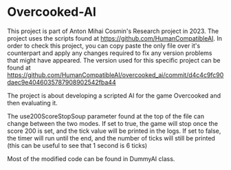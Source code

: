 # Overcooked-AI

This project is part of Anton Mihai Cosmin's Research project in 2023. The project uses the scripts found at https://github.com/HumanCompatibleAI. 
In order to check this project, you can copy paste the only file over it's counterpart and apply any changes required to fix any version problems that might have appeared.
The version used for this specific project can be found at https://github.com/HumanCompatibleAI/overcooked_ai/commit/d4c4c9fc90daec9e4046035787908902542fba44

The project is about developing a scripted AI for the game Overcooked and then evaluating it.


The use200ScoreStopSoup parameter found at the top of the file can change between the two modes.
If set to true, the game will stop once the score 200 is set, and the tick value will be printed in the logs.
If set to false, the timer will run until the end, and the number of ticks will still be printed (this can be useful to see that 1 second is 6 ticks)


Most of the modified code can be found in DummyAI class.
